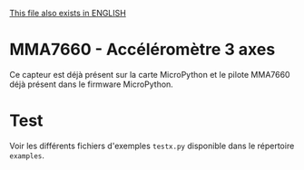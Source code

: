 [This file also exists in ENGLISH](readme_ENG.md)

# MMA7660 - Accéléromètre 3 axes

Ce capteur est déjà présent sur la carte MicroPython et le pilote MMA7660 déjà présent dans le firmware MicroPython.

# Test

Voir les différents fichiers d'exemples `testx.py` disponible dans le répertoire `examples`.
